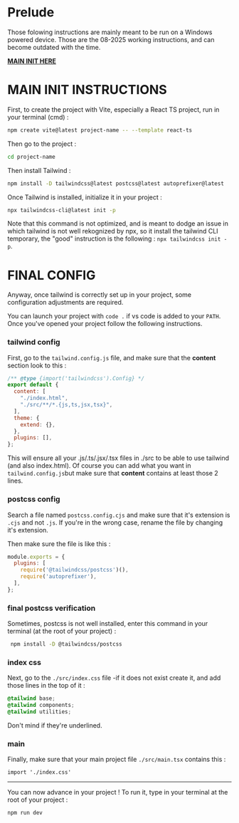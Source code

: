 # Prelude
Those folowing instructions are mainly meant to be run on a Windows powered device. Those are the 08-2025 working instructions, and can become outdated with the time. 

**[MAIN INIT HERE](https://tailwindcss.com/docs/installation/using-vite)**

# MAIN INIT INSTRUCTIONS 
First, to create the project with Vite, especially a React TS project, run in your terminal (cmd) : 
```bash
npm create vite@latest project-name -- --template react-ts
```

Then go to the project : 
```bash
cd project-name
```

Then install Tailwind : 
```bash
npm install -D tailwindcss@latest postcss@latest autoprefixer@latest
```

Once Tailwind is installed, initialize it in your project : 
```bash
npx tailwindcss-cli@latest init -p
```
Note that this command is not optimized, and is meant to dodge an issue in which tailwind is not well rekognized by npx, so it install the tailwind CLI temporary, the "good" instruction is the following : `npx tailwindcss init -p`.

# FINAL CONFIG
Anyway, once tailwind is correctly set up in your project, some configuration adjustments are required.

You can launch your project with `code .` if vs code is added to your `PATH`. Once you've opened your project follow the following instructions. 

### tailwind config
First, go to the `tailwind.config.js` file, and make sure that the **content** section look to this : 
```js
/** @type {import('tailwindcss').Config} */
export default {
  content: [
    "./index.html",
    "./src/**/*.{js,ts,jsx,tsx}",
  ],
  theme: {
    extend: {},
  },
  plugins: [],
};
```
This will ensure all your .js/.ts/.jsx/.tsx files in ./src to be able to use tailwind (and also index.html). Of course you can add what you want in `tailwind.config.js`but make sure that **content** contains at least those 2 lines. 

### postcss config 
Search a file named `postcss.config.cjs` and make sure that it's extension is `.cjs` and not `.js`. If you're in the wrong case, rename the file by changing it's extension. 

Then make sure the file is like this : 
```js
module.exports = {
  plugins: [
    require('@tailwindcss/postcss')(),
    require('autoprefixer'),
  ],
};
```

### final postcss verification
Sometimes, postcss is not well installed, enter this command in your terminal (at the root of your project) : 
```bash
 npm install -D @tailwindcss/postcss
```

### index css
Next, go to the `./src/index.css` file -if it does not exist create it, and add those lines in the top of it : 
```css
@tailwind base;
@tailwind components;
@tailwind utilities;
```
Don't mind if they're underlined. 

### main
Finally, make sure that your main project file `./src/main.tsx` contains this : 
```tsx
import './index.css'
```

---

You can now advance in your project ! To run it, type in your terminal at the root of your project : 
```bash
npm run dev 
```

